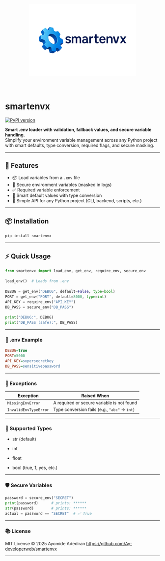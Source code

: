 <h1 align="center">
  <img src="logo.png" width="350" alt="smartenvx logo" />
</h1><br>

# smartenvx

[![PyPI version](https://badge.fury.io/py/smartenvx.svg)](https://pypi.org/project/smartenvx/)

**Smart .env loader with validation, fallback values, and secure variable handling.**  
Simplify your environment variable management across any Python project with smart defaults, type conversion, required flags, and secure masking.

---

## 🚀 Features

- 📦 Load variables from a `.env` file
- 🔐 Secure environment variables (masked in logs)
- ✅ Required variable enforcement
- 🧠 Smart default values with type conversion
- 📜 Simple API for any Python project (CLI, backend, scripts, etc.)

---

## 📦 Installation

```bash
pip install smartenvx
```
---

## ⚡ Quick Usage
```python
from smartenvx import load_env, get_env, require_env, secure_env

load_env()  # Loads from .env

DEBUG = get_env("DEBUG", default=False, type=bool)
PORT = get_env("PORT", default=8000, type=int)
API_KEY = require_env("API_KEY")
DB_PASS = secure_env("DB_PASS")

print("DEBUG:", DEBUG)
print("DB_PASS (safe):", DB_PASS)
```
---
### 📄 .env Example
```ini
DEBUG=true
PORT=5000
API_KEY=supersecretkey
DB_PASS=sensitivepassword
```
---
### 📛 Exceptions
| Exception             | Raised When                                   |
| --------------------- | --------------------------------------------- |
| `MissingEnvError`     | A required or secure variable is not found    |
| `InvalidEnvTypeError` | Type conversion fails (e.g., `"abc"` → `int`) |
---
### 🔧 Supported Types
- str (default)

- int

- float

- bool (true, 1, yes, etc.)
---
### 🛡 Secure Variables
```python
password = secure_env("SECRET")
print(password)      # prints: ******
str(password)        # prints: ******
actual = password == "SECRET"  # ✅ True
```
---
### 📚 License
MIT License © 2025 Ayomide Adediran
https://github.com/Ay-developerweb/smartenvx

---
